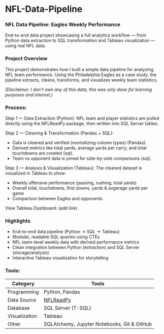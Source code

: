 # NFL-Data-Pipeline

### NFL Data Pipeline: Eagles Weekly Performance

End-to-end data project showcasing a full analytics workflow — from Python data extraction to SQL transformation and Tableau visualization — using real NFL data.

### Project Overview

This project demonstrates how I built a simple data pipeline for analyzing NFL team performance.
Using the Philadelphia Eagles as a case study, the pipeline extracts, cleans, transforms, and visualizes weekly team statistics.

_(Disclaimer: I don't own any of this data, this was only done for learning purposes and interest.)_

### Process:

Step 1 — Data Extraction (Python): NFL team and player statistics are pulled directly using the NFLReadPy package, then written into SQL Server tables.

Step 2 — Cleaning & Transformation (Pandas + SQL):
- Data is cleaned and verified (normalizing column types) (Pandas).
- Derived metrics like total yards, average yards per carry, and total touchdowns are created (sql).
- Team vs opponent data is joined for side-by-side comparisons (sql).

Step 3 — Analysis & Visualization (Tableau): The cleaned dataset is visualized in Tableau to show:
- Weekly offensive performance (passing, rushing, total yards)
- Overall total, touchdowns, first downs, yards & avgerage yards per game
- Comparison between Eagles and opponents

View Tableau Dashboard: (add link)

### Highlights
- End-to-end data pipeline (Python → SQL → Tableau)
- Modular, readable SQL queries using CTEs
- NFL team-level weekly data with derived performance metrics
- Clean integration between Python (extraction) and SQL Server (storage/analysis)
- Interactive Tableau visualization for storytelling


### Tools:
| Category      | Tools                                                           |
| ------------- | --------------------------------------------------------------- |
| Programming   | Python, Pandas                                                  |
| Data Source   | [NFLReadPy](https://nflreadpy.nflverse.com/api/load_functions/) |
| Database      | SQL Server (T-SQL)                                              |
| Visualization | Tableau                                                         |
| Other         | SQLAlchemy, Jupyter Notebooks, Git & GitHub                     |
